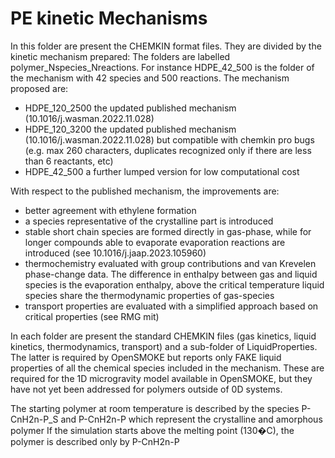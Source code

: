 # PE kinetic Mechanisms

In this folder are present the CHEMKIN format files.
They are divided by the kinetic mechanism prepared:
The folders are labelled polymer_Nspecies_Nreactions. For instance HDPE_42_500 
is the folder of the mechanism with 42 species and 500 reactions.
The mechanism proposed are:
- HDPE_120_2500 the updated published mechanism (10.1016/j.wasman.2022.11.028)
- HDPE_120_3200 the updated published mechanism (10.1016/j.wasman.2022.11.028) 
   but compatible with chemkin pro bugs (e.g. max 260 characters, duplicates
   recognized only if there are less than 6 reactants, etc)
- HDPE_42_500 a further lumped version for low computational cost


With respect to the published mechanism, the improvements are:
- better agreement with ethylene formation
- a species representative of the crystalline part is introduced
- stable short chain species are formed directly in gas-phase, while for longer
   compounds able to evaporate evaporation reactions are introduced (see 
   10.1016/j.jaap.2023.105960)
- thermochemistry evaluated with group contributions and van Krevelen phase-change
   data. The difference in enthalpy between gas and liquid species is the 
   evaporation enthalpy, above the critical temperature liquid species share
   the thermodynamic properties of gas-species
- transport properties are evaluated with a simplified approach based on critical
   properties (see RMG mit)

In each folder are present the standard CHEMKIN files (gas kinetics, liquid kinetics, 
thermodynamics, transport) and a sub-folder of LiquidProperties.
The latter is required by OpenSMOKE but reports only FAKE liquid properties of
all the chemical species included in the mechanism. These are required for the 
1D microgravity model available in OpenSMOKE, but they have not yet been addressed 
for polymers outside of 0D systems.  
 
The starting polymer at room temperature is described by the species
P-CnH2n-P_S and P-CnH2n-P which represent the crystalline and amorphous polymer
If the simulation starts above the melting point (130�C), the polymer is 
described only by P-CnH2n-P  
